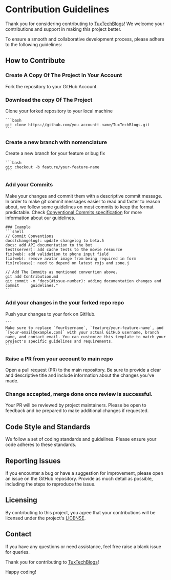 # Contribution Guidelines

Thank you for considering contributing to [TuxTechBlogs](index.md)! We welcome your contributions and support in making this project better.

To ensure a smooth and collaborative development process, please adhere to the following guidelines:

## How to Contribute

### Create A Copy Of The Project In Your Account
Fork the repository to your GitHub Account.

### Download the copy Of The Project
Clone your forked repository to your local machine

    ```bash
    git clone https://github.com/you-accountt-name/TuxTechBlogs.git
    ```

### Create a new branch with nomenclature
Create a new branch for your feature or bug fix

    ```bash
    git checkout -b feature/your-feature-name
    ```

### Add your Commits
Make your changes and commit them with a descriptive commit message. In order to make git commit messages easier to read and faster to reason about, we follow some guidelines on most commits to keep the format predictable. Check [Conventional Commits specification](https://conventionalcommits.org/) for more information about our guidelines.

    ### Example
    ```shell
    // Commit Conventions
    docs(changelog): update changelog to beta.5
    docs: add API documentation to the bot
    test(server): add cache tests to the movie resource
    fix(web): add validation to phone input field
    fix(web): remove avatar image from being required in form
    fix(release): need to depend on latest rxjs and zone.j

    // Add The Commits as mentioned convention above.
    git add Contribution.md
    git commit -m "docs(#issue-number): adding documentation changes and commit     guidelines."
    ```

### Add your changes in the your forked repo repo  
Push your changes to your fork on GitHub.

    ```
    Make sure to replace `YourUsername`, `feature/your-feature-name`, and `[your-email@example.com]` with your actual GitHub username, branch name, and contact email. You can customize this template to match your project's specific guidelines and requirements.
    ```

### Raise a PR from your account to main repo
Open a pull request (PR) to the main repository. Be sure to provide a clear and descriptive title and include information about the changes you've made.


### Change accepted, merge done once review is successful.
Your PR will be reviewed by project maintainers. Please be open to feedback and be prepared to make additional changes if requested.

## Code Style and Standards

We follow a set of coding standards and guidelines. Please ensure your code adheres to these standards.

## Reporting Issues

If you encounter a bug or have a suggestion for improvement, please open an issue on the GitHub repository. Provide as much detail as possible, including the steps to reproduce the issue.

## Licensing

By contributing to this project, you agree that your contributions will be licensed under the project's [LICENSE](../../LICENSE).

## Contact

If you have any questions or need assistance, feel free raise a blank issue for queries.

Thank you for contributing to [TuxTechBlogs](index.md)!

Happy coding!